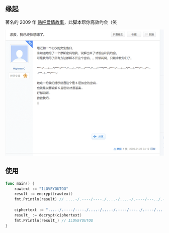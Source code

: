 ## 缘起

著名的 2009 年 [贴吧爱情故事](https://tieba.baidu.com/p/529691897?pn=1)，此脚本帮你高效约会（笑

![iloveyoutoo](assets/iloveyoutoo.png)



## 使用

```go
func main() {
	rawtext := "ILOVEYOUTOO"
	result := encrypt(rawtext)
	fmt.Println(result) // ....-/.----/----./....-/....-/.----/---../.----/....-/.----/-..../...--/....-/.----/----./..---/-..../..---/..---/...--/--.../....-

	ciphertext := "....-/.----/----./....-/....-/.----/---../.----/....-/.----/-..../...--/....-/.----/----./..---/-..../..---/..---/...--/--.../....-/"
	result_ := decrypt(ciphertext)
	fmt.Println(result_) // ILOVEYOUTOO
}
```

